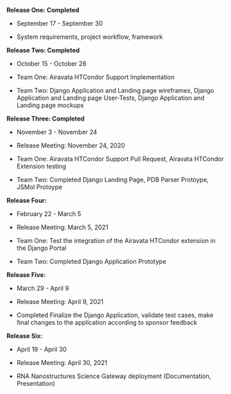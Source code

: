 **Release One: Completed**

-   September 17 - September 30

-   System requirements, project workflow, framework

**Release Two: Completed**

-   October 15 - October 28

-   Team One: Airavata HTCondor Support Implementation

-   Team Two: Django Application and Landing page wireframes, Django Application and Landing page User-Tests, Django Application and Landing page mockups

**Release Three: Completed**

-   November 3 - November 24

-   Release Meeting: November 24, 2020

-   Team One: Airavata HTCondor Support Pull Request, Airavata HTCondor Extension testing

-   Team Two: Completed Django Landing Page, PDB Parser Protoype, JSMol Protoype

**Release Four:**

-   February 22 - March 5

-   Release Meeting: March 5, 2021  

-   Team One: Test the integration of the Airavata HTCondor extension in the Django Portal

-   Team Two: Completed Django Application Prototype

**Release Five:**

-   March 29 - April 9

-   Release Meeting: April 9, 2021

-   Completed Finalize the Django Application, validate test cases, make final changes to the application according to sponsor feedback

**Release Six:**

-   April 19 - April 30

-   Release Meeting: April 30, 2021

-   RNA Nanostructures Science Gateway deployment (Documentation, Presentation)
